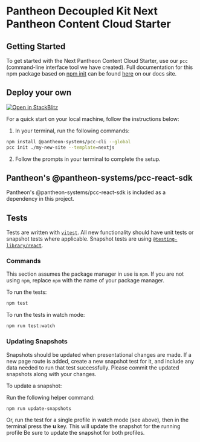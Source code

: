 # Pantheon Decoupled Kit Next Pantheon Content Cloud Starter

## Getting Started

To get started with the
Next Pantheon Content Cloud Starter, use our `pcc` (command-line interface tool
we have created). Full documentation for this npm package based on
[npm init](https://docs.npmjs.com/cli/v8/commands/npm-init) can be found
[here](https://www.npmjs.com/package/@pantheon-systems/pcc) on
our docs site.

## Deploy your own

[![Open in StackBlitz](https://developer.stackblitz.com/img/open_in_stackblitz.svg)](https://stackblitz.com/fork/github/pantheon-systems/pantheon-content-cloud-sdk/tree/main/starters/nextjs-starter)

For a quick start on your local machine, follow the instructions below:

1. In your terminal, run the following commands:

```bash
npm install @pantheon-systems/pcc-cli --global
pcc init ./my-new-site --template=nextjs
```

2. Follow the prompts in your terminal to complete the setup.

## Pantheon's @pantheon-systems/pcc-react-sdk

Pantheon's @pantheon-systems/pcc-react-sdk is included as a dependency in this project.

## Tests

Tests are written with [`vitest`](https://vitest.dev/). All new functionality
should have unit tests or snapshot tests where applicable. Snapshot tests are
using
[`@testing-library/react`](https://testing-library.com/docs/react-testing-library/intro/).

### Commands

This section assumes the package manager in use is `npm`. If you are not using
`npm`, replace `npm` with the name of your package manager.

To run the tests:

```bash
npm test
```

To run the tests in watch mode:

```bash
npm run test:watch
```

### Updating Snapshots

Snapshots should be updated when presentational changes are made. If a new page
route is added, create a new snapshot test for it, and include any data needed
to run that test successfully. Please commit the updated snapshots along with
your changes.

To update a snapshot:

Run the following helper command:

```bash
npm run update-snapshots
```

Or, run the test for a single profile in watch mode (see above), then in the
terminal press the **u** key. This will update the snapshot for the running
profile Be sure to update the snapshot for both profiles.
